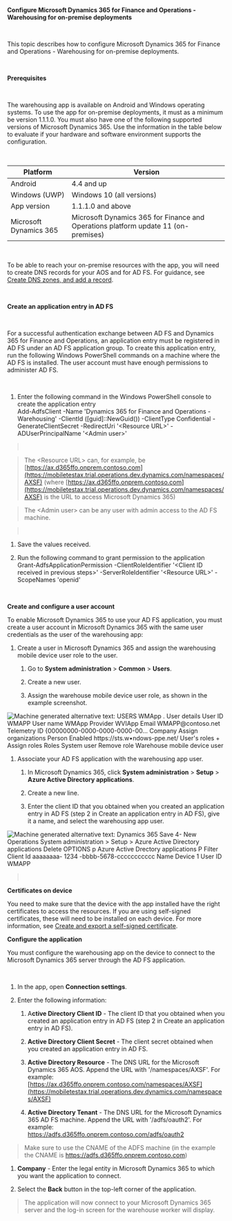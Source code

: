 **Configure Microsoft Dynamics 365 for Finance and Operations - Warehousing for
on-premise deployments**

 

This topic describes how to configure Microsoft Dynamics 365 for Finance and
Operations - Warehousing for on-premise deployments.

 

**Prerequisites**

 

The warehousing app is available on Android and Windows operating systems. To
use the app for on-premise deployments, it must as a minimum be version 1.1.1.0.
You must also have one of the following supported versions of Microsoft Dynamics
365. Use the information in the table below to evaluate if your hardware and
software environment supports the configuration.

 

| Platform               | Version                                                                            |
|------------------------|------------------------------------------------------------------------------------|
| Android                | 4.4 and up                                                                         |
| Windows (UWP)          | Windows 10 (all versions)                                                          |
| App version            | 1.1.1.0 and above                                                                  |
| Microsoft Dynamics 365 | Microsoft Dynamics 365 for Finance and Operations platform update 11 (on-premises) |

 

To be able to reach your on-premise resources with the app, you will need to
create DNS records for your AOS and for AD FS. For guidance, see [Create DNS
zones, and add a
record](https://docs.microsoft.com/en-us/dynamics365/unified-operations/dev-itpro/deployment/setup-deploy-on-premises-environments#createdns).

 

**Create an application entry in AD FS**

 

For a successful authentication exchange between AD FS and Dynamics 365 for
Finance and Operations, an application entry must be registered in AD FS under
an AD FS application group. To create this application entry, run the following
Windows PowerShell commands on a machine where the AD FS is installed. The user
account must have enough permissions to administer AD FS.

 

1.  Enter the following command in the Windows PowerShell console to create the
    application entry  
    Add-AdfsClient -Name 'Dynamics 365 for Finance and Operations - Warehousing'
    -ClientId ([guid]::NewGuid()) -ClientType Confidential -GenerateClientSecret
    -RedirectUri '\<Resource URL\>' -ADUserPrincipalName '\<Admin user\>'

>    

>   The \<Resource URL\> can, for example, be
>   [https://ax.d365ffo.onprem.contoso.com](https://mobiletestax.trial.operations.dev.dynamics.com/namespaces/AXSF)
>   (where
>   [https://ax.d365ffo.onprem.contoso.com](https://mobiletestax.trial.operations.dev.dynamics.com/namespaces/AXSF)
>   is the URL to access Microsoft Dynamics 365)

>   The \<Admin user\> can be any user with admin access to the AD FS machine.

>    

1.  Save the values received.

2.  Run the following command to grant permission to the application  
    Grant-AdfsApplicationPermission -ClientRoleIdentifier '\<Client ID received
    in previous steps\>' -ServerRoleIdentifier '\<Resource URL\>' -ScopeNames
    'openid'

 

**Create and configure a user account**

To enable Microsoft Dynamics 365 to use your AD FS application, you must create
a user account in Microsoft Dynamics 365 with the same user credentials as the
user of the warehousing app:

1.  Create a user in Microsoft Dynamics 365 and assign the warehousing mobile
    device user role to the user.

    1.  Go to **System administration** \> **Common** \> **Users**.

    2.  Create a new user.

    3.  Assign the warehouse mobile device user role, as shown in the example
        screenshot.

![Machine generated alternative text: USERS WMApp . User details User ID WMAPP User name WMApp Provider WVIApp Email WMAPP\@contoso.net Telemetry ID {00000000-0000-0000-0000-00... Company Assign organizations Person Enabled https://sts.w•ndows-ppe.net/ User's roles + Assign roles Roles System user Remove role Warehouse mobile device user ](media/8affa74cc79f27b5d766745bca575afb.png)

1.  Associate your AD FS application with the warehousing app user.

    1.  In Microsoft Dynamics 365, click **System administration** \> **Setup**
        \> **Azure Active Directory applications**.

    2.  Create a new line.

    3.  Enter the client ID that you obtained when you created an application
        entry in AD FS (step 2 in Create an application entry in AD FS), give it
        a name, and select the warehousing app user.

![Machine generated alternative text: Dynamics 365 Save 4- New Operations System administration \> Setup \> Azure Active Directory applications Delete OPTIONS p Azure Active Drectory applications P Filter Client Id aaaaaaaa- 1234 -bbbb-5678-ccccccccccc Name Device 1 User ID WMAPP ](media/a00265eb31c9f20bb629a7528c012208.png)

>    

**Certificates on device**

You need to make sure that the device with the app installed have the right
certificates to access the resources. If you are using self-signed certificates,
these will need to be installed on each device. For more information, see
[Create and export a self-signed
certificate](https://technet.microsoft.com/en-us/library/ff710475(v=ws.10).aspx).

**Configure the application**

You must configure the warehousing app on the device to connect to the Microsoft
Dynamics 365 server through the AD FS application.

 

1.  In the app, open **Connection settings**.

2.  Enter the following information:

    1.  A**ctive Directory Client ID** - The client ID that you obtained when
        you created an application entry in AD FS (step 2 in Create an
        application entry in AD FS).

    2.  **Active Directory Client Secret** - The client secret obtained when you
        created an application entry in AD FS.

    3.  **Active Directory Resource** - The DNS URL for the Microsoft Dynamics
        365 AOS. Append the URL with '/namespaces/AXSF'. For example:
        [https://ax.d365ffo.onprem.contoso.com/namespaces/AXSF](https://mobiletestax.trial.operations.dev.dynamics.com/namespaces/AXSF)

    4.  **Active Directory Tenant** - The DNS URL for the Microsoft Dynamics 365
        AD FS machine. Append the URL with '/adfs/oauth2'. For example:  
        <https://adfs.d365ffo.onprem.contoso.com/adfs/oauth2>

>   Make sure to use the CNAME of the ADFS machine (in the example the CNAME is
>   <https://adfs.d365ffo.onprem.contoso.com>)

1.  **Company** - Enter the legal entity in Microsoft Dynamics 365 to which you
    want the application to connect.

2.  Select the **Back** button in the top-left corner of the application.

>   The application will now connect to your Microsoft Dynamics 365 server and
>   the log-in screen for the warehouse worker will display.
